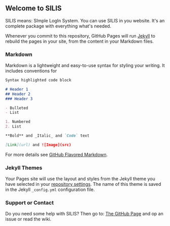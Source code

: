 ## Welcome to SILIS

SILIS means: SImple LogIn System. You can use SILIS in you website.
It's an complete package with everything what's needed.

Whenever you commit to this repository, GitHub Pages will run [Jekyll](https://jekyllrb.com/) to rebuild the pages in your site, from the content in your Markdown files.

### Markdown

Markdown is a lightweight and easy-to-use syntax for styling your writing. It includes conventions for

```markdown
Syntax highlighted code block

# Header 1
## Header 2
### Header 3

- Bulleted
- List

1. Numbered
2. List

**Bold** and _Italic_ and `Code` text

[Link](url) and ![Image](src)
```

For more details see [GitHub Flavored Markdown](https://guides.github.com/features/mastering-markdown/).

### Jekyll Themes

Your Pages site will use the layout and styles from the Jekyll theme you have selected in your [repository settings](https://github.com/TheWesleyMan/SILIS/settings). The name of this theme is saved in the Jekyll `_config.yml` configuration file.

### Support or Contact

Do you need some help with SILIS?
Then go to: [The GitHub Page](https://github.com/TheWesleyMan/SILIS) and op an issue or read the wiki. 
